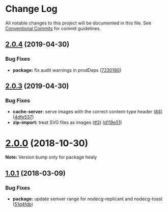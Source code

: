# Change Log

All notable changes to this project will be documented in this file.
See [Conventional Commits](https://conventionalcommits.org) for commit guidelines.

## [2.0.4](https://github.com/Tespa/healy/compare/v2.0.3...v2.0.4) (2019-04-30)


### Bug Fixes

* **package:** fix audit warnings in prodDeps ([7230180](https://github.com/Tespa/healy/commit/7230180))





## [2.0.3](https://github.com/Tespa/healy/compare/v2.0.2...v2.0.3) (2019-04-30)


### Bug Fixes

* **cache-server:** serve images with the correct content-type header ([#4](https://github.com/Tespa/healy/issues/4)) ([4dfe537](https://github.com/Tespa/healy/commit/4dfe537))
* **zip-import:** treat SVG files as images ([#3](https://github.com/Tespa/healy/issues/3)) ([d119e51](https://github.com/Tespa/healy/commit/d119e51))





<a name="2.0.0"></a>
# [2.0.0](https://github.com/SupportClass/healy/compare/v2.0.0-dev.4...v2.0.0) (2018-10-30)




**Note:** Version bump only for package healy

<a name="1.0.1"></a>
## [1.0.1](https://github.com/SupportClass/healy/compare/v1.0.0...v1.0.1) (2018-03-09)


### Bug Fixes

* **package:** update semver range for nodecg-replicant and nodecg-toast ([51d4fdb](https://github.com/SupportClass/healy/commit/51d4fdb))
